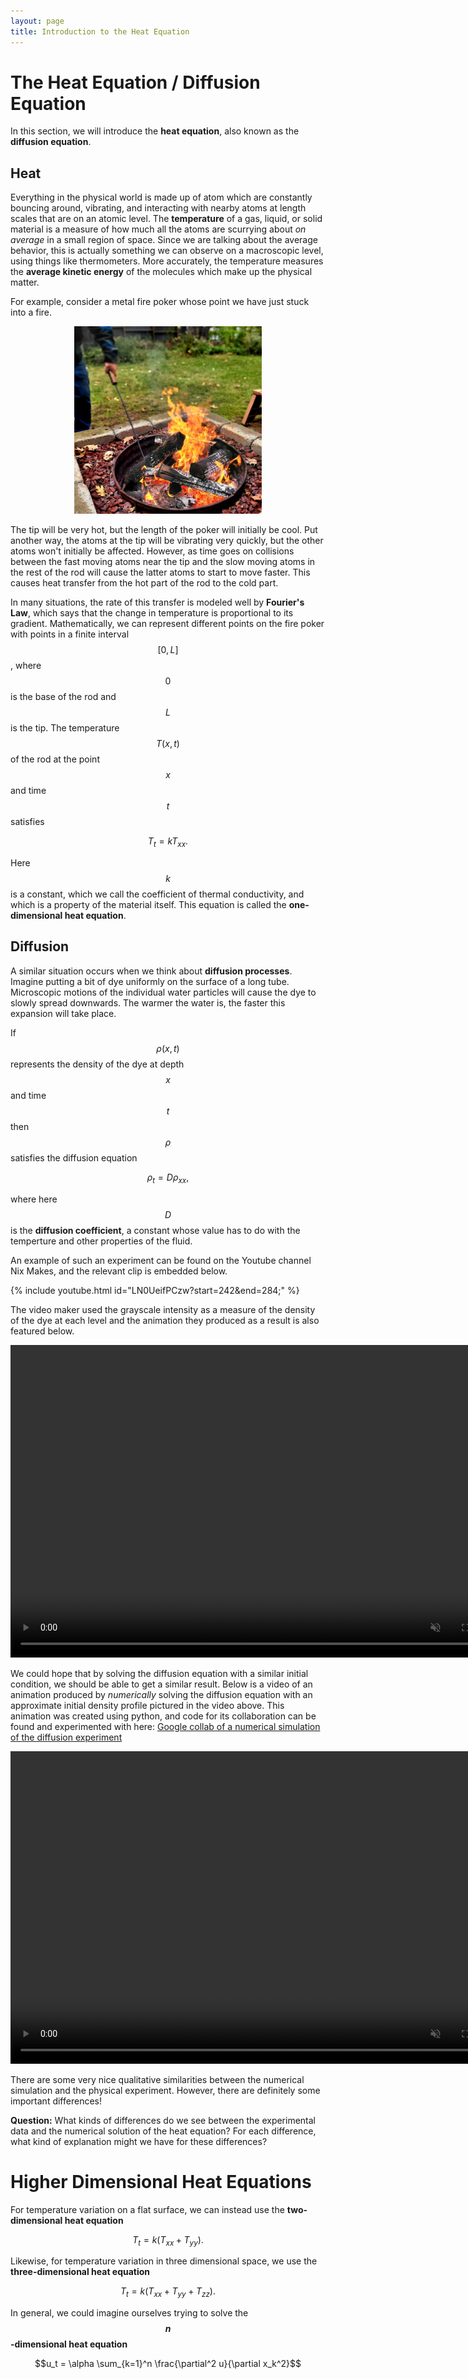```yaml
---
layout: page
title: Introduction to the Heat Equation
---
```


# The Heat Equation / Diffusion Equation

In this section, we will introduce the **heat equation**, also known as the **diffusion equation**.

## Heat

Everything in the physical world is made up of atom which are constantly bouncing around, vibrating, and interacting with nearby atoms at length scales that are on an atomic level.
The **temperature** of a gas, liquid, or solid material is a measure of how much all the atoms are scurrying about *on average* in a small region of space.
Since we are talking about the average behavior, this is actually something we can observe on a macroscopic level, using things like thermometers.
More accurately, the temperature measures the **average kinetic energy** of the molecules which make up the physical matter.

For example, consider a metal fire poker whose point we have just stuck into a fire.

<p align="center"><img width=300 src="fig/fire-poker.webp"/></p>

The tip will be very hot, but the length of the poker will initially be cool.
Put another way, the atoms at the tip will be vibrating very quickly, but the other atoms won't initially be affected.
However, as time goes on collisions between the fast moving atoms near the tip and the slow moving atoms in the rest of the rod will cause the latter atoms to start to move faster.
This causes heat transfer from the hot part of the rod to the cold part.

In many situations, the rate of this transfer is modeled well by **Fourier's Law**, which says that the change in temperature is proportional to its gradient.
Mathematically, we can represent different points on the fire poker with points in a finite interval $$[0,L]$$, where $$0$$ is the base of the rod and $$L$$ is the tip.
The temperature $$T(x,t)$$ of the rod at the point $$x$$ and time $$t$$ satisfies

$$T_t = kT_{xx}.$$

Here $$k$$ is a constant, which we call the coefficient of thermal conductivity, and which is a property of the material itself.
This equation is called the **one-dimensional heat equation**.

## Diffusion

A similar situation occurs when we think about **diffusion processes**.
Imagine putting a bit of dye uniformly on the surface of a long tube.
Microscopic motions of the individual water particles will cause the dye to slowly spread downwards.
The warmer the water is, the faster this expansion will take place.

If $$\rho(x,t)$$ represents the density of the dye at depth $$x$$ and time $$t$$ then $$\rho$$ satisfies the diffusion equation

$$\rho_t = D\rho_{xx},$$

where here $$D$$ is the **diffusion coefficient**, a constant whose value has to
do with the temperture and other properties of the fluid.

An example of such an experiment can be found on the Youtube channel Nix Makes, and the relevant clip is embedded below.

{% include youtube.html id="LN0UeifPCzw?start=242&end=284;" %}

The video maker used the grayscale intensity as a measure of the density of the dye at each level and the animation they produced as a result is also featured below.

<video controls="" width="800" height="500" muted="" loop="" autoplay="">
<source src="vid/diffusion.mp4" type="video/mp4">
</video>

We could hope that by solving the diffusion equation with a similar initial condition, we should be able to get a similar result.
Below is a video of an animation produced by *numerically* solving the diffusion equation with an approximate initial density profile pictured in the video above.
This animation was created using python, and code for its collaboration can be found and experimented with here: [Google collab of a numerical simulation of the diffusion experiment](https://colab.research.google.com/drive/1S0-x1hxH3b36S3TZ0i8g2w7Krzf0W6TI?usp=sharing)

<video controls="" width="800" height="500" muted="" loop="" autoplay="">
<source src="vid/numdiffusion.mp4" type="video/mp4">
</video>

There are some very nice qualitative similarities between the numerical simulation and the physical experiment.
However, there are definitely some important differences!

**Question:** What kinds of differences do we see between the experimental data and the numerical solution of the heat equation?  For each difference, what kind of explanation might we have for these differences?

# Higher Dimensional Heat Equations

For temperature variation on a flat surface, we can instead use the **two-dimensional heat equation**

$$T_t = k(T_{xx}+T_{yy}).$$

Likewise, for temperature variation in three dimensional space, we use the **three-dimensional heat equation**

$$T_t = k(T_{xx}+T_{yy}+T_{zz}).$$

In general, we could imagine ourselves trying to solve the **$$n$$-dimensional heat equation**

$$u_t = \alpha \sum_{k=1}^n \frac{\partial^2 u}{\partial x_k^2}$$


